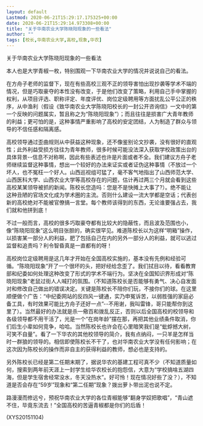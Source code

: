 ```yaml
---
layout: default
Lastmod: 2020-06-21T15:29:17.175325+00:00
date: 2020-06-21T15:29:14.973308+00:00
title: "关于华南农业大学陈晓阳现象的一些看法"
author: ""
tags: [校长,华南农业大学,高校,现象,华农]
---
```


关于华南农业大学陈晓阳现象的一些看法

本人也是大学青椒一枚，特别围观一下华南农业大学的情况并说说自己的看法。

在方舟子老师的监督下，现在有些高校三观不正的领导害怕出现抄袭等学术不端的情况，但是巧取豪夺的本性没有改变，于是他们改变了策略，利用自己手中掌握的权利，从项目评选、职称评定、年度评优、岗位定级聘用等方面扰乱公平公正的秩序，从中渔利（假设《致华南农业大学陈晓阳校长的一封公开咨询信》一文中的第一个反映的问题属实，暂且称之为“陈晓阳现象”）；而且往往是损害广大青年教师的利益；更可怕的是，这种事情严重影响了高校的安定团结，人为制造了群众与领导的不信任感和隔离感。

高校领导通过歪曲规则从中获益这种现象，还不像鉴别论文抄袭，没有很好的直观性；此外利益受损方往往为青年教师，很多时候可能没法深入获取学校政策出台的具体背景--信息不对称啊，因此有些表述也许是片面或者不全。我们建议方舟子老师继续监督这种事情，想出一个较好的办法来证实或者证伪这种事情（不放过一个坏人，也不冤枉一个好人。山西巡视组可猛了，毫不客气地指出了山西师范大学、山西医科大学、山西农业大学等高校存在的问题，估计再过两三个月就会看到这些高校某某领导被抓的新闻。陈校长您造吗：您是不是快摊上大事了?）。绝不能让这种丑陋的官场文化成为学术圈的主流。否则什么建设一流大学都是空话；代表创新的高校绝对不能被官僚搞一言堂。每个教师该得到的东西，无论谁要强占去，我们就和他拼到底！

不过一般而言，高校的很多巧取豪夺都有比较大的隐蔽性，而且波及范围也小，像“陈晓阳现象”这么明目张胆的，确实很罕见。难道陈校长以为这样“明箱”操作，以损害某一部分人的利益，肥了包括自己在内的另外一部分人的利益，就可以逃过监督和追责吗？利令智昏真是一直都有的呀！

高校岗位定级聘用是这几年才开始在全国高校实施的，基本没有先例和经验可循。“陈晓阳现象”开了一个很坏的头，把好经给念歪了。我们拭目以待，看看教育部和纪委如何处理这种改变了形式的学术不端行为。坚决在全国知识界形成对“陈晓阳现象”老鼠过街人人喊打的氛围。（不知道陈校长是否能够有勇气、决心自发面对和修改自己做出的错误决定。关键是陈校长不陪你们玩，不接你们的球。在这里顺便做个广告：“中纪委网站的反四风一键通，实乃申冤诉苦，以弱胜强的家庭必备工具，有时效果可能比方舟子还好一点”--不用谢，我叫雷锋，哥只能帮你到这里了）。当然最好的办法就是杀一儆百和拨乱反正，否则以后全国高校的校领导和各级领导都不用干活了，光是一个“在岗年龄”摆在那，再把其他业绩条件取消，你们后生小辈如何竞争，哈哈。当然陈校长也许会在心里暗笑我们是“蚍蜉撼大树，可笑不自量”。看了一下华农的其他校领导的简介，我有点纳闷，一只羊是怎样当时一群狼的领导的。相信即使陈校长不干了，也对华南农业大学没有任何影响；在这次因为陈校长的操作而非自主的获得利益的教师，想必也是支持的。

另外陈校长已经是第二任期末期了，据说华农的基建工程可真不少（不知道质量如何，搜索到两年前天涯上一封学生给华农校长的抱怨信，大意为“学校搞啥五湖四海，但是学生宿舍经常没水，冬天没热水”。好可怜！现在情况好些了没？），不知道是否会存在“59岁”现象和“第二任期”现象？拨出萝卜带出泥也说不定。

路漫漫而修远兮，预祝华南农业大学的各位青椒能够“翻身学奴把歌唱”，“青山遮不住，毕竟东流去！”全国高校的苦逼青椒都是你们的后盾！

(XYS20151104)

